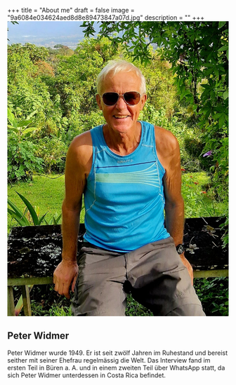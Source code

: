+++
title = "About me"
draft = false
image = "9a6084e034624aed8d8e89473847a07d.jpg"
description = ""
+++
![Foto aus Costa Rica](whatsapp-bild-2025-02-23-um-21.42.29_46a83ead.jpg)

## Peter Widmer
Peter Widmer wurde 1949. Er ist seit zwölf Jahren im Ruhestand und bereist seither mit seiner Ehefrau regelmässig die Welt. Das Interview fand im ersten Teil in Büren a. A. und in einem zweiten Teil über WhatsApp statt, da sich Peter Widmer unterdessen in Costa Rica befindet.